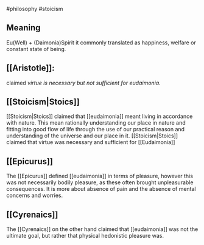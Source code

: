 #philosophy #stoicism
## Meaning
Eu(Well) + (Daimonia)Spirit it commonly translated as happiness, welfare or constant state of being.

## [[Aristotle]]: 
claimed _virtue is necessary but not sufficient for eudaimonia._

## [[Stoicism|Stoics]]
[[Stoicism|Stoics]] claimed that [[eudaimonia]] meant living in accordance with nature. This mean rationally understanding our place in nature and fitting into good flow of life through the use of our practical reason and understanding of the universe and our place in it.
[[Stoicism|Stoics]] claimed that virtue was necessary and sufficient for [[Eudaimonia]]
## [[Epicurus]]
The [[Epicurus]] defined [[eudaimonia]] in terms of pleasure, however this was not necessarily bodily pleasure, as these often brought unpleasurable consequences.
It is more about absence of pain and the absence of mental concerns and worries.
## [[Cyrenaics]]
The [[Cyrenaics]] on the other hand claimed that [[eudaimonia]] was not the ultimate goal, but rather that physical hedonistic pleasure was.